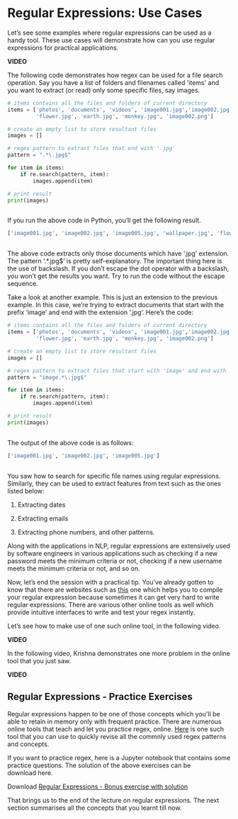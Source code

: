 # Regular Expressions: Use Cases

Let’s see some examples where regular expressions can be used as a handy tool. These use cases will demonstrate how can you use regular expressions for practical applications.

**VIDEO**

The following code demonstrates how regex can be used for a file search operation. Say you have a list of folders and filenames called 'items' and you want to extract (or read) only some specific files, say images.

```python
# items contains all the files and folders of current directory
items = ['photos', 'documents', 'videos', 'image001.jpg','image002.jpg','image005.jpg', 'wallpaper.jpg',
         'flower.jpg', 'earth.jpg', 'monkey.jpg', 'image002.png']

# create an empty list to store resultant files
images = []

# regex pattern to extract files that end with '.jpg'
pattern = ".*\.jpg$"

for item in items:
    if re.search(pattern, item):
        images.append(item)

# print result
print(images)
```

![](data:image/gif;base64,R0lGODlhAQABAPABAP///wAAACH5BAEKAAAALAAAAAABAAEAAAICRAEAOw==)

If you run the above code in Python, you’ll get the following result.

```python
['image001.jpg', 'image002.jpg', 'image005.jpg', 'wallpaper.jpg', 'flower.jpg', 'earth.jpg', 'monkey.jpg']
```

![](data:image/gif;base64,R0lGODlhAQABAPABAP///wAAACH5BAEKAAAALAAAAAABAAEAAAICRAEAOw==)

The above code extracts only those documents which have ‘.jpg’ extension. The pattern ‘.*\.jpg$’ is pretty self-explanatory. The important thing here is the use of backslash. If you don’t escape the dot operator with a backslash, you won’t get the results you want. Try to run the code without the escape sequence.

Take a look at another example. This is just an extension to the previous example. In this case, we’re trying to extract documents that start with the prefix ‘image’ and end with the extension ‘.jpg’. Here’s the code:

```python
# items contains all the files and folders of current directory
items = ['photos', 'documents', 'videos', 'image001.jpg','image002.jpg','image005.jpg', 'wallpaper.jpg',
         'flower.jpg', 'earth.jpg', 'monkey.jpg', 'image002.png']

# create an empty list to store resultant files
images = []

# regex pattern to extract files that start with 'image' and end with '.jpg'
pattern = "image.*\.jpg$"

for item in items:
    if re.search(pattern, item):
        images.append(item)

# print result
print(images)
```

![](data:image/gif;base64,R0lGODlhAQABAPABAP///wAAACH5BAEKAAAALAAAAAABAAEAAAICRAEAOw==)

The output of the above code is as follows:

```python
['image001.jpg', 'image002.jpg', 'image005.jpg']
```

![](data:image/gif;base64,R0lGODlhAQABAPABAP///wAAACH5BAEKAAAALAAAAAABAAEAAAICRAEAOw==)

You saw how to search for specific file names using regular expressions. Similarly, they can be used to extract features from text such as the ones listed below:

1.  Extracting dates
    
2.  Extracting emails
    
3.  Extracting phone numbers, and other patterns.
    

Along with the applications in NLP, regular expressions are extensively used by software engineers in various applications such as checking if a new password meets the minimum criteria or not, checking if a new username meets the minimum criteria or not, and so on.

Now, let’s end the session with a practical tip. You’ve already gotten to know that there are websites such as [this](https://regex101.com/) one which helps you to compile your regular expression because sometimes it can get very hard to write regular expressions. There are various other online tools as well which provide intuitive interfaces to write and test your regex instantly.

Let’s see how to make use of one such online tool, in the following video.

**VIDEO**

In the following video, Krishna demonstrates one more problem in the online tool that you just saw.

**VIDEO**

## **Regular Expressions - Practice Exercises**

Regular expressions happen to be one of those concepts which you'll be able to retain in memory only with frequent practice. There are numerous online tools that teach and let you practice regex, online. [Here](https://regexone.com/) is one such tool that you can use to quickly revise all the commnly used regex patterns and concepts.

If you want to practice regex, here is a Jupyter notebook that contains some practice questions. The solution of the above exercises can be download here.

Download [Regular Expressions - Bonus exercise with solution](Bonus_Exercise_with_Solution.ipynb)

That brings us to the end of the lecture on regular expressions. The next section summarises all the concepts that you learnt till now.